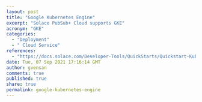 ```yaml
---
layout: post
title: "Google Kubernetes Engine"
excerpt: "Solace PubSub+ Cloud supports GKE"
acronym: "GKE"
categories:
  - "Deployment"
  - " Cloud Service"
references:
  - "https://docs.solace.com/Developer-Tools/QuickStarts/Quickstart-Kubernetes.htm"
date: Tue, 07 Sep 2021 17:16:14 GMT
author: gvensan
comments: true
published: true
share: true
permalink: google-kubernetes-engine
---
```

